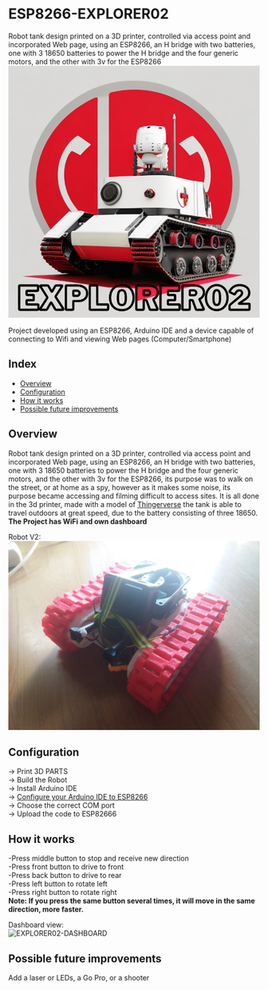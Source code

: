 # ESP8266-EXPLORER02
Robot tank design printed on a 3D printer, controlled via access point and incorporated Web page, using an ESP8266, an H bridge with two batteries, one with 3 18650 batteries to power the H bridge and the four generic motors, and the other with 3v for the ESP8266
![EXPLORER02-LOGO](./Images/logo.png)

Project developed using an ESP8266, Arduino IDE and a device capable of connecting to Wifi and viewing Web pages (Computer/Smartphone)

## Index

- [Overview](#Overview)
- [Configuration](#Configuration)
- [How it works](#How-it-works)
- [Possible future improvements](#Possible-future-improvements)

## Overview
Robot tank design printed on a 3D printer, controlled via access point and incorporated Web page, using an ESP8266, an H bridge with two batteries, one with 3 18650 batteries to power the H bridge and the four generic motors, and the other with 3v for the ESP8266, its purpose was to walk on the street, or at home as a spy, however as it makes some noise, its purpose became accessing and filming difficult to access sites. It is all done in the 3d printer, made with a model of <a href ="https://www.thingiverse.com/thing:2527319">Thingerverse</a> the tank is able to travel outdoors at great speed, due to the battery consisting of three 18650. **The Project has WiFi and own dashboard**

Robot V2:
![EXPLORER02-Perfil](./Images/Perfil.jpg)

## Configuration
-> Print 3D PARTS<br>
-> Build the Robot<br>
-> Install Arduino IDE<br>
-> <a href ="https://www.makerhero.com/blog/programar-nodemcu-com-ide-arduino/">Configure your Arduino IDE to ESP8266</a><br>
-> Choose the correct COM port<br>
-> Upload the code to ESP82666<br>

## How it works
-Press middle button to stop and receive new direction<br>
-Press front button to drive to front<br>
-Press back button to drive to rear<br>
-Press left button to rotate left<br>
-Press right button to rotate right<br>
**Note: If you press the same button several times, it will move in the same direction, more faster.**

Dashboard view:<br>
![EXPLORER02-DASHBOARD](https://github.com/PedroLucas9i/ESP8266-EXPLORER02/assets/126804855/4f02cd66-c828-43ad-a18c-091c3ecc6c7c)


## Possible future improvements
Add a laser or LEDs, a Go Pro, or a shooter
